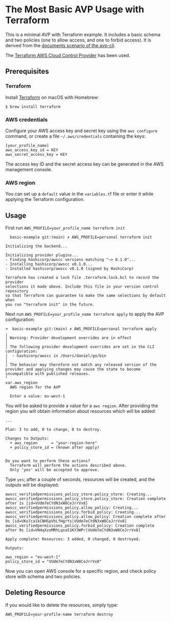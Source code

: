 # The Most Basic AVP Usage with Terraform

This is a minimal AVP with Terraform example. It includes a basic schema and two policies (one to allow access, and one to forbid access). It is derived from the [documents scenario of the avp-cli](https://github.com/Pigius/avp-cli/tree/main/scenarios/documentsScenario).

The [Terraform AWS Cloud Control Provider](https://github.com/hashicorp/terraform-provider-awscc) has been used.

## Prerequisites

### Terraform

Install [Terraform][terraform] on macOS with Homebrew:

```shell
$ brew install terraform
```

[terraform]: https://www.terraform.io/

### AWS credentials

Configure your AWS access key and secret key using the `aws configure` command, or create a file `~/.aws/credentials` containing the keys:

```shell
[your_profile_name]
aws_access_key_id = KEY
aws_secret_access_key = KEY
```

The access key ID and the secret access key can be generated in the AWS management console.

### AWS region

You can set up a `default` value in the `variables.t`f file or enter it while applying the Terraform configuration.

## Usage

First run `AWS_PROFILE=your_profile_name terraform init`

```shell
  basic-example git:(main) ✗ AWS_PROFILE=personal terraform init

Initializing the backend...

Initializing provider plugins...
- Finding hashicorp/awscc versions matching "~> 0.1.0"...
- Installing hashicorp/awscc v0.1.0...
- Installed hashicorp/awscc v0.1.0 (signed by HashiCorp)

Terraform has created a lock file .terraform.lock.hcl to record the provider
selections it made above. Include this file in your version control repository
so that Terraform can guarantee to make the same selections by default when
you run "terraform init" in the future.
```

Next run `AWS_PROFILE=your_profile_name terraform apply` to apply the AVP configuration:

```shell
➜  basic-example git:(main) ✗ AWS_PROFILE=personal terraform apply
╷
│ Warning: Provider development overrides are in effect
│
│ The following provider development overrides are set in the CLI configuration:
│  - hashicorp/awscc in /Users/daniel/go/bin
│
│ The behavior may therefore not match any released version of the provider and applying changes may cause the state to become incompatible with published releases.
╵
var.aws_region
  AWS region for the AVP

  Enter a value: eu-west-1
```

You will be asked to provide a value for a `aws region`. After providing the region you will obtain information about resources which will be added:

```shell
...

Plan: 3 to add, 0 to change, 0 to destroy.

Changes to Outputs:
  + aws_region      = "your-region-here"
  + policy_store_id = (known after apply)


Do you want to perform these actions?
  Terraform will perform the actions described above.
  Only 'yes' will be accepted to approve.
```

Type `yes`; after a couple of seconds, resources will be created, and the outputs will be displayed:

```shell
awscc_verifiedpermissions_policy_store.policy_store: Creating...
awscc_verifiedpermissions_policy_store.policy_store: Creation complete after 1s [id=VUdm7eCYdN3xW8CeJrrVx8]
awscc_verifiedpermissions_policy.allow_policy: Creating...
awscc_verifiedpermissions_policy.forbid_policy: Creating...
awscc_verifiedpermissions_policy.allow_policy: Creation complete after 9s [id=VKo7ca1kCNHSpVhLfHgrYs|VUdm7eCYdN3xW8CeJrrVx8]
awscc_verifiedpermissions_policy.forbid_policy: Creation complete after 9s [id=VN4qXzoMRhLqxa51KY3WPr|VUdm7eCYdN3xW8CeJrrVx8]

Apply complete! Resources: 3 added, 0 changed, 0 destroyed.

Outputs:

aws_region = "eu-west-1"
policy_store_id = "VUdm7eCYdN3xW8CeJrrVx8"
```

Now you can open AWS console for a specific region, and check policy store with schema and two policies.

## Deleting Resource

If you would like to delete the resources, simply type:

```shell
AWS_PROFILE=your-profile-name terraform destroy
```
